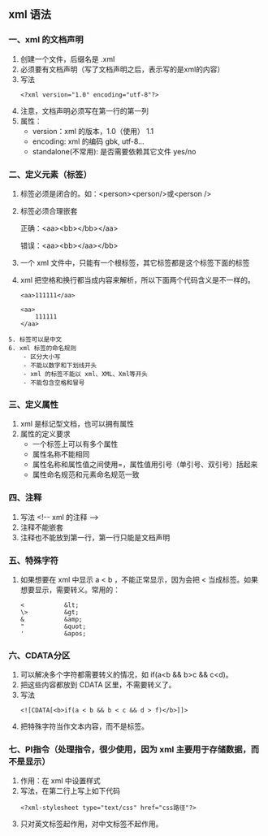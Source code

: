 ## xml 语法
### 一、xml 的文档声明
   1. 创建一个文件，后缀名是 .xml
   2. 必须要有文档声明（写了文档声明之后，表示写的是xml的内容）
   3. 写法
        ```
        <?xml version="1.0" encoding="utf-8"?>
        ```
   4. 注意，文档声明必须写在第一行的第一列
   5. 属性：
        - version：xml 的版本，1.0（使用） 1.1
        - encoding: xml 的编码 gbk, utf-8...
        - standalone(不常用): 是否需要依赖其它文件 yes/no
### 二、定义元素（标签）
   1. 标签必须是闭合的。如：\<person>\<person/>或\<person />
   2. 标签必须合理嵌套
        
        正确：\<aa>\<bb>\</bb>\</aa>

        错误：\<aa>\<bb>\</aa><\/bb>
   3. 一个 xml 文件中，只能有一个根标签，其它标签都是这个标签下面的标签
   4. xml 把空格和换行都当成内容来解析，所以下面两个代码含义是不一样的。
        ```
        <aa>111111</aa>

        <aa>
            111111
        </aa>
        ```
    5. 标签可以是中文
    6. xml 标签的命名规则
        - 区分大小写
        - 不能以数字和下划线开头
        - xml 的标签不能以 xml、XML、Xml等开头
        - 不能包含空格和冒号
### 三、定义属性
   1. xml 是标记型文档，也可以拥有属性
   2. 属性的定义要求
        - 一个标签上可以有多个属性
        - 属性名称不能相同
        - 属性名称和属性值之间使用=，属性值用引号（单引号、双引号）括起来
        - 属性命名规范和元素命名规范一致
### 四、注释
   1. 写法 \<!-- xml 的注释 -->
   2. 注释不能嵌套
   3. 注释也不能放到第一行，第一行只能是文档声明
### 五、特殊字符
   1. 如果想要在 xml 中显示 a < b ，不能正常显示，因为会把 < 当成标签。如果想要显示，需要转义。常用的：
        ```
        <           &lt;
        \>          &gt;
        &           &amp;
        "           &quot;
        '           &apos;
        ```
### 六、CDATA分区
   1. 可以解决多个字符都需要转义的情况，如 if(a<b && b>c && c<d)。
   2. 把这些内容都放到 CDATA 区里，不需要转义了。
   3. 写法 <![CDATA[ 内容 ]]>
        ```
        <![CDATA[<b>if(a < b && b < c && d > f)</b>]]>
   4. 把特殊字符当作文本内容，而不是标签。
### 七、PI指令（处理指令，很少使用，因为 xml 主要用于存储数据，而不是显示）
   1. 作用：在 xml 中设置样式
   2. 写法，在第二行上写上如下代码
      ```
      <?xml-stylesheet type="text/css" href="css路径"?> 
      ``` 
   3. 只对英文标签起作用，对中文标签不起作用。
